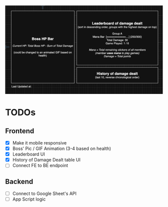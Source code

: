 ![HP Boss](assets/img/image.png)

# TODOs

## Frontend
- [X] Make it mobile responsive
- [X] Boss' Pic / GIF Animation (3-4 based on health)
- [X] Leaderboard UI
- [X] History of Damage Dealt table UI
- [ ] Connect FE to BE endpoint

## Backend
- [ ] Connect to Google Sheet's API
- [ ] App Script logic